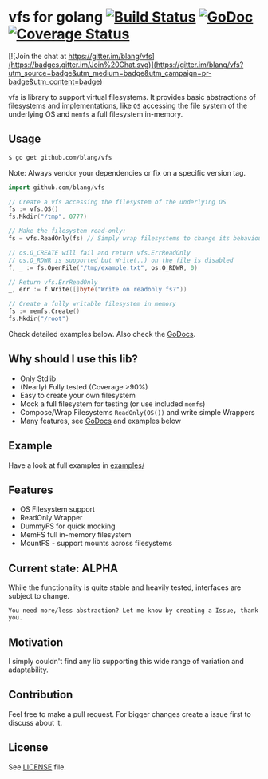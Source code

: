vfs for golang [![Build Status](https://drone.io/github.com/blang/vfs/status.png)](https://drone.io/github.com/blang/vfs/latest) [![GoDoc](https://godoc.org/github.com/blang/vfs?status.png)](https://godoc.org/github.com/blang/vfs) [![Coverage Status](https://img.shields.io/coveralls/blang/vfs.svg)](https://coveralls.io/r/blang/vfs?branch=master)
======

[![Join the chat at https://gitter.im/blang/vfs](https://badges.gitter.im/Join%20Chat.svg)](https://gitter.im/blang/vfs?utm_source=badge&utm_medium=badge&utm_campaign=pr-badge&utm_content=badge)

vfs is library to support virtual filesystems. It provides basic abstractions of filesystems and implementations, like `OS` accessing the file system of the underlying OS and `memfs` a full filesystem in-memory.

Usage
-----
```bash
$ go get github.com/blang/vfs
```
Note: Always vendor your dependencies or fix on a specific version tag.

```go
import github.com/blang/vfs
```

```go
// Create a vfs accessing the filesystem of the underlying OS
fs := vfs.OS()
fs.Mkdir("/tmp", 0777)

// Make the filesystem read-only:
fs = vfs.ReadOnly(fs) // Simply wrap filesystems to change its behaviour

// os.O_CREATE will fail and return vfs.ErrReadOnly
// os.O_RDWR is supported but Write(..) on the file is disabled
f, _ := fs.OpenFile("/tmp/example.txt", os.O_RDWR, 0)

// Return vfs.ErrReadOnly
_, err := f.Write([]byte("Write on readonly fs?"))

// Create a fully writable filesystem in memory
fs := memfs.Create()
fs.Mkdir("/root")
```

Check detailed examples below. Also check the [GoDocs](http://godoc.org/github.com/blang/vfs).

Why should I use this lib?
-----

- Only Stdlib
- (Nearly) Fully tested (Coverage >90%)
- Easy to create your own filesystem
- Mock a full filesystem for testing (or use included `memfs`)
- Compose/Wrap Filesystems `ReadOnly(OS())` and write simple Wrappers
- Many features, see [GoDocs](http://godoc.org/github.com/blang/vfs) and examples below

Example
-----

Have a look at full examples in [examples/](examples/)

Features
-----

- OS Filesystem support
- ReadOnly Wrapper 
- DummyFS for quick mocking
- MemFS full in-memory filesystem
- MountFS - support mounts across filesystems

Current state: ALPHA
-----

While the functionality is quite stable and heavily tested, interfaces are subject to change. 

    You need more/less abstraction? Let me know by creating a Issue, thank you.

Motivation
-----

I simply couldn't find any lib supporting this wide range of variation and adaptability.

Contribution
-----

Feel free to make a pull request. For bigger changes create a issue first to discuss about it.

License
-----

See [LICENSE](LICENSE) file.